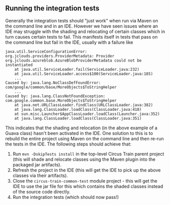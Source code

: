 ## Running the integration tests

Generally the integration tests should "just work" when run via Maven on the command line and in an IDE. However we have seen issues where 
an IDE may struggle with the shading and relocating of certain classes which in turn causes certain tests to fail. This manifests itself in 
tests that pass on the command line but fail in the IDE, usually with a failure like
```
java.util.ServiceConfigurationError: org.jclouds.providers.ProviderMetadata: Provider org.jclouds.azureblob.AzureBlobProviderMetadata could not be instantiated
	at java.util.ServiceLoader.fail(ServiceLoader.java:232)
	at java.util.ServiceLoader.access$100(ServiceLoader.java:185)
	...
Caused by: java.lang.NoClassDefFoundError: com/google/common/base/MoreObjects$ToStringHelper
    ...
Caused by: java.lang.ClassNotFoundException: com.google.common.base.MoreObjects$ToStringHelper
	at java.net.URLClassLoader.findClass(URLClassLoader.java:382)
	at java.lang.ClassLoader.loadClass(ClassLoader.java:418)
	at sun.misc.Launcher$AppClassLoader.loadClass(Launcher.java:352)
	at java.lang.ClassLoader.loadClass(ClassLoader.java:351)    
```
This indicates that the shading and relocation (in the above example of a Guava class) hasn't been activated in the IDE. One solution to this is to 
rebuild the entire project using Maven on the command line and then re-run the tests in the IDE. The following steps should achieve that: 

1. Run `mvn -DskipTests install` in the top-level Circus Train parent project (this will shade and relocate classes using the Maven 
plugin into the packaged jar artifacts).
2. Refresh the project in the IDE (this will get the IDE to pick up the above classes via their artifacts).
3. Close the `circus-train-common-test` module project - this will get the IDE to use the jar file for this which contains the shaded classes 
   instead of the source code directly.
4. Run the integration tests (which should now pass!)
